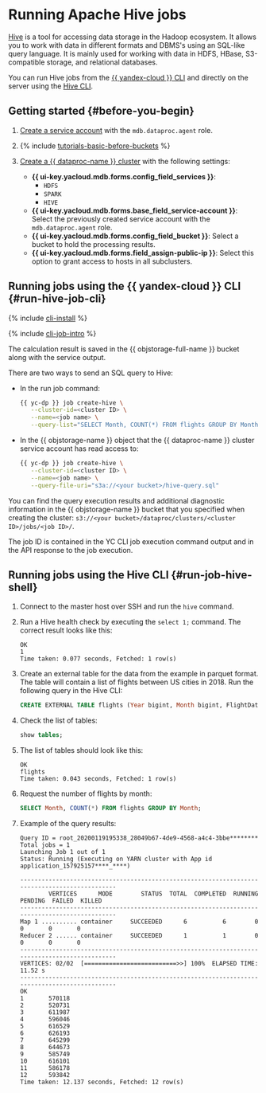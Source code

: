 # Running Apache Hive jobs

[Hive](https://hive.apache.org/) is a tool for accessing data storage in the Hadoop ecosystem. It allows you to work with data in different formats and DBMS's using an SQL-like query language. It is mainly used for working with data in HDFS, HBase, S3-compatible storage, and relational databases.

You can run Hive jobs from the [{{ yandex-cloud }} CLI](#run-hive-job-cli) and directly on the server using the [Hive CLI](#run-job-hive-shell).

## Getting started {#before-you-begin}

1. [Create a service account](../../iam/operations/sa/create.md) with the `mdb.dataproc.agent` role.

1. {% include [tutorials-basic-before-buckets](../../_includes/data-proc/tutorials/basic-before-buckets.md) %}

1. [Create a {{ dataproc-name }} cluster](../operations/cluster-create.md) with the following settings:

   * **{{ ui-key.yacloud.mdb.forms.config_field_services }}**:
      * `HDFS`
      * `SPARK`
      * `HIVE`
   * **{{ ui-key.yacloud.mdb.forms.base_field_service-account }}**: Select the previously created service account with the `mdb.dataproc.agent` role.
   * **{{ ui-key.yacloud.mdb.forms.config_field_bucket }}**: Select a bucket to hold the processing results.
   * **{{ ui-key.yacloud.mdb.forms.field_assign-public-ip }}**: Select this option to grant access to hosts in all subclusters.

## Running jobs using the {{ yandex-cloud }} CLI {#run-hive-job-cli}

{% include [cli-install](../../_includes/cli-install.md) %}

{% include [cli-job-intro](../../_includes/data-proc/cli-job-intro.md) %}

The calculation result is saved in the {{ objstorage-full-name }} bucket along with the service output.

There are two ways to send an SQL query to Hive:

* In the run job command:

   ```bash
   {{ yc-dp }} job create-hive \
      --cluster-id=<cluster ID> \
      --name=<job name> \
      --query-list="SELECT Month, COUNT(*) FROM flights GROUP BY Month;"
   ```

* In the {{ objstorage-name }} object that the {{ dataproc-name }} cluster service account has read access to:

   ```bash
   {{ yc-dp }} job create-hive \
      --cluster-id=<cluster ID> \
      --name=<job name> \
      --query-file-uri="s3a://<your bucket>/hive-query.sql"
   ```

You can find the query execution results and additional diagnostic information in the {{ objstorage-name }} bucket that you specified when creating the cluster: `s3://<your bucket>/dataproc/clusters/<cluster ID>/jobs/<job ID>/`.

The job ID is contained in the YC CLI job execution command output and in the API response to the job execution.

## Running jobs using the Hive CLI {#run-job-hive-shell}

1. Connect to the master host over SSH and run the `hive` command.

1. Run a Hive health check by executing the `select 1;` command. The correct result looks like this:

   ```text
   OK
   1
   Time taken: 0.077 seconds, Fetched: 1 row(s)
   ```

1. Create an external table for the data from the example in parquet format. The table will contain a list of flights between US cities in 2018. Run the following query in the Hive CLI:

   ```sql
   CREATE EXTERNAL TABLE flights (Year bigint, Month bigint, FlightDate string, Flight_Number_Reporting_Airline bigint, OriginAirportID bigint, DestAirportID bigint) STORED AS PARQUET LOCATION 's3a://yc-mdb-examples/dataproc/example01/set01';
   ```

1. Check the list of tables:

   ```sql
   show tables;
   ```

1. The list of tables should look like this:

   ```text
   OK
   flights
   Time taken: 0.043 seconds, Fetched: 1 row(s)
   ```

1. Request the number of flights by month:

   ```sql
   SELECT Month, COUNT(*) FROM flights GROUP BY Month;
   ```

1. Example of the query results:

   ```text
   Query ID = root_20200119195338_28049b67-4de9-4568-a4c4-3bbe********
   Total jobs = 1
   Launching Job 1 out of 1
   Status: Running (Executing on YARN cluster with App id application_157925157****_****)

   ----------------------------------------------------------------------------------------------
           VERTICES      MODE        STATUS  TOTAL  COMPLETED  RUNNING  PENDING  FAILED  KILLED
   ----------------------------------------------------------------------------------------------
   Map 1 .......... container     SUCCEEDED      6          6        0        0       0       0
   Reducer 2 ...... container     SUCCEEDED      1          1        0        0       0       0
   ----------------------------------------------------------------------------------------------
   VERTICES: 02/02  [==========================>>] 100%  ELAPSED TIME: 11.52 s
   ----------------------------------------------------------------------------------------------
   OK
   1       570118
   2       520731
   3       611987
   4       596046
   5       616529
   6       626193
   7       645299
   8       644673
   9       585749
   10      616101
   11      586178
   12      593842
   Time taken: 12.137 seconds, Fetched: 12 row(s)
   ```
